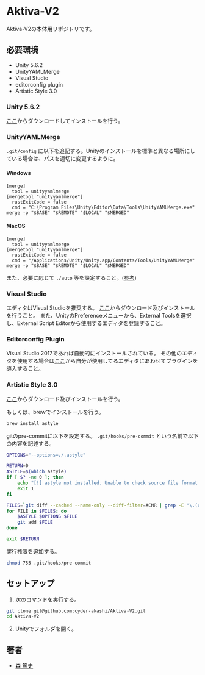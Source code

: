 # Aktiva-V2
Aktiva-V2の本体用リポジトリです。

## 必要環境
* Unity 5.6.2
* UnityYAMLMerge
* Visual Studio
* editorconfig plugin
* Artistic Style 3.0

### Unity 5.6.2
[ここ](https://unity3d.com/jp/get-unity/update)からダウンロードしてインストールを行う。

### UnityYAMLMerge
`.git/config` に以下を追記する。Unityのインストールを標準と異なる場所にしている場合は、パスを適切に変更するように。

#### Windows
```
[merge]
  tool = unityyamlmerge
[mergetool "unityyamlmerge"]
  rustExitCode = false
  cmd = "C:\Program Files\Unity\Editor\Data\Tools\UnityYAMLMerge.exe" merge -p "$BASE" "$REMOTE" "$LOCAL" "$MERGED"
```

#### MacOS
```
[merge]
  tool = unityyamlmerge
[mergetool "unityyamlmerge"]
  rustExitCode = false
  cmd = "/Applications/Unity/Unity.app/Contents/Tools/UnityYAMLMerge" merge -p "$BASE" "$REMOTE" "$LOCAL" "$MERGED"
```

また、必要に応じて `./auto` 等を設定すること。([参考](http://qiita.com/Shaula/items/ebe778c232c30aff46fd))

### Visual Studio
エディタはVisual Studioを推奨する。
[ここ](https://www.visualstudio.com/ja/downloads/)からダウンロード及びインストールを行うこと。
また、UnityのPreferenceメニューから、External Toolsを選択し、External Script Editorから使用するエディタを登録すること。

### Editorconfig Plugin
Visual Studio 2017であれば自動的にインストールされている。
その他のエディタを使用する場合は[ここ](http://editorconfig.org/#download)から自分が使用してるエディタにあわせてプラグインを導入すること。

### Artistic Style 3.0
[ここ](https://sourceforge.net/projects/astyle/files/astyle/astyle%203.0/)からダウンロード及びインストールを行う。

もしくは、brewでインストールを行う。
```sh
brew install astyle
```

gitのpre-commitに以下を設定する。
`.git/hooks/pre-commit` という名前で以下の内容を記述する。
```sh
OPTIONS="--options=./.astyle"

RETURN=0
ASTYLE=$(which astyle)
if [ $? -ne 0 ]; then
	echo "[!] astyle not installed. Unable to check source file format policy." >&2
	exit 1
fi

FILES=`git diff --cached --name-only --diff-filter=ACMR | grep -E "\.(cs)$"`
for FILE in $FILES; do
	$ASTYLE $OPTIONS $FILE
	git add $FILE
done

exit $RETURN
```

実行権限を追加する。
```sh
chmod 755 .git/hooks/pre-commit
```

## セットアップ
1. 次のコマンドを実行する。
```sh
git clone git@github.com:cyder-akashi/Aktiva-V2.git
cd Aktiva-V2
```
2. Unityでフォルダを開く。

## 著者
* [森 篤史](@Mori-Atsushi)
